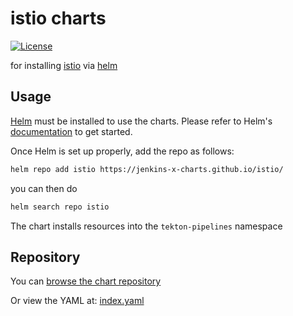 # istio charts

[![License](https://img.shields.io/badge/License-Apache%202.0-blue.svg)](https://opensource.org/licenses/Apache-2.0)

for installing [istio](https://istio.io/) via [helm](https://helm.sh) 

## Usage

[Helm](https://helm.sh) must be installed to use the charts.
Please refer to Helm's [documentation](https://helm.sh/docs/) to get started.

Once Helm is set up properly, add the repo as follows:

```bash 
helm repo add istio https://jenkins-x-charts.github.io/istio/
```

you can then do

```bash
helm search repo istio
```

The chart installs resources into the `tekton-pipelines` namespace

## Repository 

You can [browse the chart repository](https://jenkins-x-charts.github.io/istio/)

Or view the YAML at: [index.yaml](https://jenkins-x-charts.github.io/istio/index.yaml)






